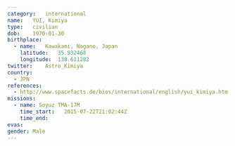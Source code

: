 ```yaml
---
category:	international
name:	YUI, Kimiya
type:	civilian
dob:	1970-01-30
birthplace:
  - name:	Kawakami, Nagano, Japan
    latitude:	35.932468
    longitude:	138.611282
twitter:	Astro_Kimiya
country:
  - JPN
references:
  - http://www.spacefacts.de/bios/international/english/yui_kimiya.htm
missions:
  - name: Soyuz TMA-17M
    time_start:   2015-07-22T21:02:44Z
    time_end:     
evas:
gender:	Male
---
```

